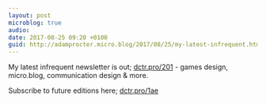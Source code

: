 ```yaml
---
layout: post
microblog: true
audio: 
date: 2017-08-25 09:20 +0100
guid: http://adamprocter.micro.blog/2017/08/25/my-latest-infrequent.html
---
```

My latest infrequent newsletter is out;
[dctr.pro/201](http://dctr.pro/201) - games design, micro.blog, communication design & more.

Subscribe to future editions here;
[dctr.pro/1ae](http://dctr.pro/1ae)
